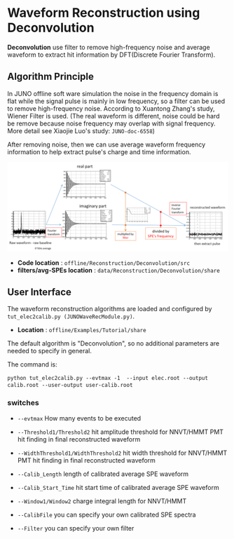 # Waveform Reconstruction using Deconvolution

**Deconvolution** use filter to remove high-frequency noise and average waveform to extract hit information by DFT(Discrete Fourier Transform).

## Algorithm Principle
In JUNO offline soft ware simulation the noise in the frequency domain is flat while the signal pulse is mainly in low frequency, so a filter can be used to remove high-frequency noise. According to Xuantong Zhang's study, Wiener Filter is used.
(The real waveform is different, noise could be hard be remove because noise frequency may overlap with signal frequency. More detail see Xiaojie Luo's study: `JUNO-doc-6558`)

After removing noise, then we can use average waveform frequency information to help extract pulse's charge and time information.

![Fig. Deconvolution workflow](figs/Deconv_workflow.png)

* **Code location** : `offline/Reconstruction/Deconvolution/src`
* **filters/avg-SPEs location** : `data/Reconstruction/Deconvolution/share`

## User Interface
The waveform reconstruction algorithms are loaded and configured by `tut_elec2calib.py (JUNOWaveRecModule.py)`.
* **Location** : `offline/Examples/Tutorial/share`

The default algorithm is "Deconvolution", so no additional parameters are needed to specify in general.

The command is:
```
python tut_elec2calib.py --evtmax -1  --input elec.root --output calib.root --user-output user-calib.root
```

### switches
* `--evtmax`
    How many events to be executed

* `--Threshold1/Threshold2`
    hit amplitude threshold for NNVT/HMMT PMT hit finding in final reconstructed waveform

* `--WidthThreshold1/WidthThreshold2`
    hit width threshold for NNVT/HMMT PMT hit finding in final reconstructed waveform

* `--Calib_Length`
    length of calibrated average SPE waveform

* `--Calib_Start_Time`
    hit start time of calibrated average SPE waveform

* `--Window1/Window2`
    charge integral length for NNVT/HMMT

* `--CalibFile`
    you can specify your own calibrated SPE spectra

* `--Filter`
    you can specify your own filter